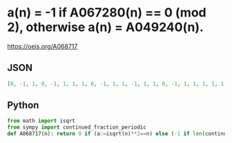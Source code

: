 # a\(n\) \= \-1 if A067280\(n\) \=\= 0 \(mod 2\), otherwise a\(n\) \= A049240\(n\)\.
https://oeis.org/A068717
## JSON
```JSON
[0, -1, 1, 0, -1, 1, 1, 1, 0, -1, 1, 1, -1, 1, 1, 0, -1, 1, 1, 1, 1, 1, 1, 1, 0, -1, 1, 1, -1, 1, 1, 1, 1, 1, 1, 0, -1, 1, 1, 1, -1, 1, 1, 1, 1, 1, 1, 1, 0, -1, 1, 1, -1, 1, 1, 1, 1, -1, 1, 1, -1, 1, 1, 0, -1, 1, 1, 1, 1, 1, 1, 1, -1, -1, 1, 1, 1, 1, 1, 1, 0, -1, 1, 1, -1, 1, 1, 1, -1, 1, 1, 1, 1, 1]
```
## Python
```Python
from math import isqrt
from sympy import continued_fraction_periodic
def A068717(n): return 0 if (a:=isqrt(n)**2==n) else (-1 if len(continued_fraction_periodic(0,1,n)[1]) & 1 else 1-int(a)) # _Chai Wah Wu_, Jun 14 2022
```
